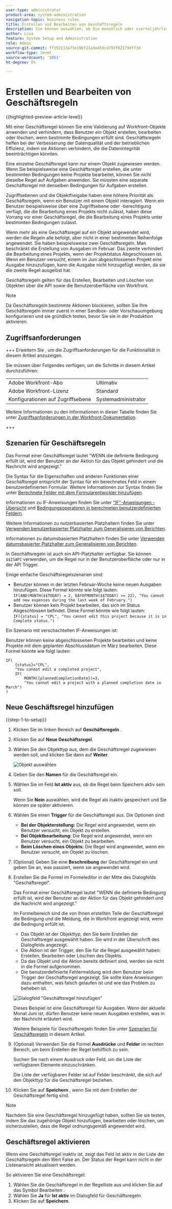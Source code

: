 ```yaml
---
user-type: administrator
product-area: system-administration
navigation-topic: business rules
title: Erstellen und Bearbeiten von Geschäftsregeln
description: Sie können auswählen, ob Sie monatlich oder vierteljährlich neue Workfront-Funktionen erhalten möchten.
author: Lisa
feature: System Setup and Administration
role: Admin
source-git-commit: ff192113a73e19bf21a3e459cd793f82179dff3d
workflow-type: tm+mt
source-wordcount: '1051'
ht-degree: 0%

---
```


# Erstellen und Bearbeiten von Geschäftsregeln

{{highlighted-preview-article-level}}

Mit einer Geschäftsregel können Sie eine Validierung auf Workfront-Objekte anwenden und verhindern, dass Benutzer ein Objekt erstellen, bearbeiten oder löschen, wenn bestimmte Bedingungen erfüllt sind. Geschäftsregeln helfen bei der Verbesserung der Datenqualität und der betrieblichen Effizienz, indem sie Aktionen verhindern, die die Datenintegrität beeinträchtigen könnten.

Eine einzelne Geschäftsregel kann nur einem Objekt zugewiesen werden. Wenn Sie beispielsweise eine Geschäftsregel erstellen, die unter bestimmten Bedingungen keine Projekte bearbeitet, können Sie nicht dieselbe Regel auf Aufgaben anwenden. Sie müssten eine separate Geschäftsregel mit denselben Bedingungen für Aufgaben erstellen.

Zugriffsebenen und die Objektfreigabe haben eine höhere Priorität als Geschäftsregeln, wenn ein Benutzer mit einem Objekt interagiert. Wenn ein Benutzer beispielsweise über eine Zugriffsebene oder -berechtigung verfügt, die die Bearbeitung eines Projekts nicht zulässt, haben diese Vorrang vor einer Geschäftsregel, die die Bearbeitung eines Projekts unter bestimmten Bedingungen zulässt.

Wenn mehr als eine Geschäftsregel auf ein Objekt angewendet wird, werden die Regeln alle befolgt, aber nicht in einer bestimmten Reihenfolge angewendet. Sie haben beispielsweise zwei Geschäftsregeln. Man beschränkt die Erstellung von Ausgaben im Februar. Das zweite verhindert die Bearbeitung eines Projekts, wenn der Projektstatus Abgeschlossen ist. Wenn ein Benutzer versucht, einem im Juni abgeschlossenen Projekt eine Ausgabe hinzuzufügen, kann die Ausgabe nicht hinzugefügt werden, da sie die zweite Regel ausgelöst hat.

Geschäftsregeln gelten für das Erstellen, Bearbeiten und Löschen von Objekten über die API sowie die Benutzeroberfläche von Workfront.

>[!NOTE]
>
>Da Geschäftsregeln bestimmte Aktionen blockieren, sollten Sie Ihre Geschäftsregeln immer zuerst in einer Sandbox- oder Vorschauumgebung konfigurieren und sie gründlich testen, bevor Sie sie in der Produktion aktivieren.

## Zugriffsanforderungen

+++ Erweitern Sie , um die Zugriffsanforderungen für die Funktionalität in diesem Artikel anzuzeigen.

Sie müssen über Folgendes verfügen, um die Schritte in diesem Artikel durchzuführen:

<table style="table-layout:auto"> 
 <col> 
 <col> 
 <tbody> 
  <tr> 
   <td>Adobe Workfront-Abo</td> 
   <td>Ultimativ</td> 
  </tr> 
  <tr> 
   <td>Adobe Workfront-Lizenz</td> 
   <td>Standard</td> 
  </tr> 
  <tr> 
   <td>Konfigurationen auf Zugriffsebene</td> 
   <td>Systemadministrator</td> 
  </tr>  
 </tbody> 
</table>

Weitere Informationen zu den Informationen in dieser Tabelle finden Sie unter [Zugriffsanforderungen in der Workfront-Dokumentation](/help/quicksilver/administration-and-setup/add-users/access-levels-and-object-permissions/access-level-requirements-in-documentation.md).

+++

## Szenarien für Geschäftsregeln

Das Format einer Geschäftsregel lautet &quot;WENN die definierte Bedingung erfüllt ist, wird der Benutzer an der Aktion für das Objekt gehindert und die Nachricht wird angezeigt.&quot;

Die Syntax für die Eigenschaften und anderen Funktionen einer Geschäftsregel entspricht der Syntax für ein berechnetes Feld in einem benutzerdefinierten Formular. Weitere Informationen zur Syntax finden Sie unter [Berechnete Felder mit dem Formularentwickler hinzufügen](/help/quicksilver/administration-and-setup/customize-workfront/create-manage-custom-forms/form-designer/design-a-form/add-a-calculated-field.md).

Informationen zu IF-Anweisungen finden Sie unter [&quot;IF&quot;-Anweisungen - Übersicht](/help/quicksilver/reports-and-dashboards/reports/calc-cstm-data-reports/if-statements-overview.md) und [Bedingungsoperatoren in berechneten benutzerdefinierten Feldern](/help/quicksilver/reports-and-dashboards/reports/calc-cstm-data-reports/condition-operators-calculated-custom-expressions.md).

Weitere Informationen zu nutzerbasierten Platzhaltern finden Sie unter [Verwenden benutzerbasierter Platzhalter zum Generalisieren von Berichten](/help/quicksilver/reports-and-dashboards/reports/reporting-elements/use-user-based-wildcards-generalize-reports.md).

Informationen zu datumsbasierten Platzhaltern finden Sie unter [Verwenden datumsbasierter Platzhalter zum Generalisieren von Berichten](/help/quicksilver/reports-and-dashboards/reports/reporting-elements/use-date-based-wildcards-generalize-reports.md).

In Geschäftsregeln ist auch ein API-Platzhalter verfügbar. Sie können `$$ISAPI` verwenden, um die Regel nur in der Benutzeroberfläche oder nur in der API Trigger.

Einige einfache Geschäftsregelszenarien sind:

* Benutzer können in der letzten Februar-Woche keine neuen Ausgaben hinzufügen. Diese Formel könnte wie folgt lauten: `IF(AND(MONTH($$TODAY) = 2, DAYOFMONTH($$TODAY) >= 22), "You cannot add new expenses during the last week of February.")`
* Benutzer können kein Projekt bearbeiten, das sich im Status Abgeschlossen befindet. Diese Formel könnte wie folgt lauten: `IF({status} = "CPL", "You cannot edit this project because it is in Complete status.")`

Ein Szenario mit verschachtelten IF-Anweisungen ist:

Benutzer können keine abgeschlossenen Projekte bearbeiten und keine Projekte mit dem geplanten Abschlussdatum im März bearbeiten. Diese Formel könnte wie folgt lauten:

```
IF(
    {status}="CPL",
    "You cannot edit a completed project",
    IF(
        MONTH({plannedCompletionDate})=3,
        "You cannot edit a project with a planned completion date in March")
)
```

## Neue Geschäftsregel hinzufügen

{{step-1-to-setup}}

1. Klicken Sie im linken Bereich auf **Geschäftsregeln** .
1. Klicken Sie auf **Neue Geschäftsregel**.
1. Wählen Sie den Objekttyp aus, dem die Geschäftsregel zugewiesen werden soll, und klicken Sie dann auf **Weiter**.

   ![Objekt auswählen](assets/object-for-business-rule2.png)

1. Geben Sie den **Namen** für die Geschäftsregel ein.
1. Wählen Sie im Feld **Ist aktiv** aus, ob die Regel beim Speichern aktiv sein soll.

   Wenn Sie **Nein** auswählen, wird die Regel als inaktiv gespeichert und Sie können sie später aktivieren.

1. Wählen Sie einen **Trigger** für die Geschäftsregel aus. Die Optionen sind:

   * **Bei der Objekterstellung:** Die Regel wird angewendet, wenn ein Benutzer versucht, ein Objekt zu erstellen.
   * **Bei Objektbearbeitung:** Die Regel wird angewendet, wenn ein Benutzer versucht, ein Objekt zu bearbeiten.
   * **Beim Löschen eines Objekts:** Die Regel wird angewendet, wenn ein Benutzer versucht, ein Objekt zu löschen.

1. (Optional) Geben Sie eine **Beschreibung** der Geschäftsregel ein und geben Sie an, was passiert, wenn sie angewendet wird.
1. Erstellen Sie die Formel im Formeleditor in der Mitte des Dialogfelds &quot;Geschäftsregel&quot;.

   Das Format einer Geschäftsregel lautet &quot;WENN die definierte Bedingung erfüllt ist, wird der Benutzer an der Aktion für das Objekt gehindert und die Nachricht wird angezeigt.&quot;

   Im Formelbereich sind die von Ihnen erstellten Teile der Geschäftsregel die Bedingung und die Meldung, die in Workfront angezeigt wird, wenn die Bedingung erfüllt ist.

   * Das Objekt ist der Objekttyp, den Sie beim Erstellen der Geschäftsregel ausgewählt haben. Sie wird in der Überschrift des Dialogfelds angezeigt.
   * Die Aktion ist der Trigger, den Sie für die Regel ausgewählt haben: Erstellen, Bearbeiten oder Löschen des Objekts.
   * Da das Objekt und die Aktion bereits definiert sind, werden sie nicht in die Formel aufgenommen.
   * Die benutzerdefinierte Fehlermeldung wird dem Benutzer beim Trigger der Geschäftsregel angezeigt. Sie sollte klare Anweisungen dazu enthalten, was falsch gelaufen ist und wie das Problem zu beheben ist.

   ![Dialogfeld &quot;Geschäftsregel hinzufügen&quot;](assets/add-business-rule-dialog-no-ai-button.png)

   Dieses Beispiel ist eine Geschäftsregel für Ausgaben. Wenn der aktuelle Monat Juni ist, dürfen Benutzer keine neuen Ausgaben erstellen, was in der Nachricht erläutert wird.

   Weitere Beispiele für Geschäftsregeln finden Sie unter [Szenarien für Geschäftsregeln](#scenarios-for-business-rules) in diesem Artikel.

1. (Optional) Verwenden Sie die Formel **Ausdrücke** und **Felder** im rechten Bereich, um beim Erstellen der Regel behilflich zu sein.

   Suchen Sie nach einem Ausdruck oder Feld, um die Liste der verfügbaren Elemente einzuschränken.

   Die Liste der verfügbaren Felder ist auf Felder beschränkt, die sich auf den Objekttyp für die Geschäftsregel beziehen.

1. Klicken Sie auf **Speichern** , wenn Sie mit dem Erstellen der Geschäftsregel fertig sind.

>[!NOTE]
>
>Nachdem Sie eine Geschäftsregel hinzugefügt haben, sollten Sie sie testen, indem Sie das zugehörige Objekt hinzufügen, bearbeiten oder löschen, um sicherzustellen, dass die Regel ordnungsgemäß angewendet wird.

## Geschäftsregel aktivieren

Wenn eine Geschäftsregel inaktiv ist, zeigt das Feld Ist aktiv in der Liste der Geschäftsregeln den Wert False an. Der Status der Regel kann nicht in der Listenansicht aktualisiert werden.

So aktivieren Sie eine Geschäftsregel:

1. Wählen Sie die Geschäftsregel in der Regelliste aus und klicken Sie auf das Symbol Bearbeiten .
1. Wählen Sie **Ja** für **Ist aktiv** im Dialogfeld für Geschäftsregeln.
1. Klicken Sie auf **Speichern**.
